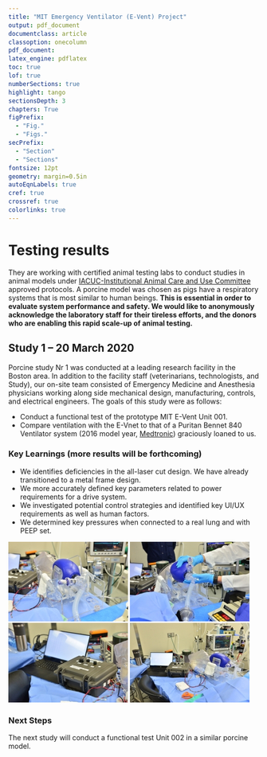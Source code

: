 ```yaml
---
title: "MIT Emergency Ventilator (E-Vent) Project"
output: pdf_document
documentclass: article
classoption: onecolumn
pdf_document:
latex_engine: pdflatex
toc: true
lof: true
numberSections: true
highlight: tango
sectionsDepth: 3
chapters: True
figPrefix:
  - "Fig."
  - "Figs."
secPrefix:
  - "Section"
  - "Sections"
fontsize: 12pt
geometry: margin=0.5in
autoEqnLabels: true
cref: true
crossref: true
colorlinks: true
---
```


# Testing results

They  are working with certified animal testing labs to conduct studies in animal models under [IACUC-Institutional Animal Care and Use Committee](https://olaw.nih.gov/resources/tutorial/iacuc.htm) approved protocols. A porcine model was chosen as pigs have a respiratory systems that is most similar to human beings. **This is essential in order to evaluate system performance and safety. We would like to anonymously acknowledge the laboratory staff for their tireless efforts, and the donors who are enabling this rapid scale-up of animal testing.**

## Study 1 – 20 March 2020
Porcine study Nr 1 was conducted at a leading research facility in the Boston area. In addition to the facility staff (veterinarians, technologists, and Study), our on-site team consisted of Emergency Medicine and Anesthesia physicians working along side mechanical design, manufacturing, controls, and electrical engineers. The goals of this study were as follows:

- Conduct a functional test of the prototype MIT E-Vent Unit 001.
- Compare ventilation with the E-Vnet to that of a Puritan Bennet 840 Ventilator system (2016 model year, [Medtronic](https://www.medtronic.com/covidien/en-us/products/mechanical-ventilation/puritan-bennett-840-ventilator.html)) graciously loaned to us.

### Key Learnings (more results will be forthcoming)

- We identifies deficiencies in the all-laser cut design. We have already transitioned to a metal frame design.
- We more accurately defined key parameters related to power requirements for a drive system.
- We investigated potential control strategies and identified key UI/UX requirements as well as human factors.
- We determined key pressures when connected to a real lung and with PEEP set.

![](../../img/testing-result-20032020-01.jpg)
![](../../img/testing-result-20032020-02.jpg)
![](../../img/testing-result-20032020-03.jpg)
![](../../img/testing-result-20032020-04.jpg)

### Next Steps

The next study will conduct a functional test Unit 002 in a similar porcine model.